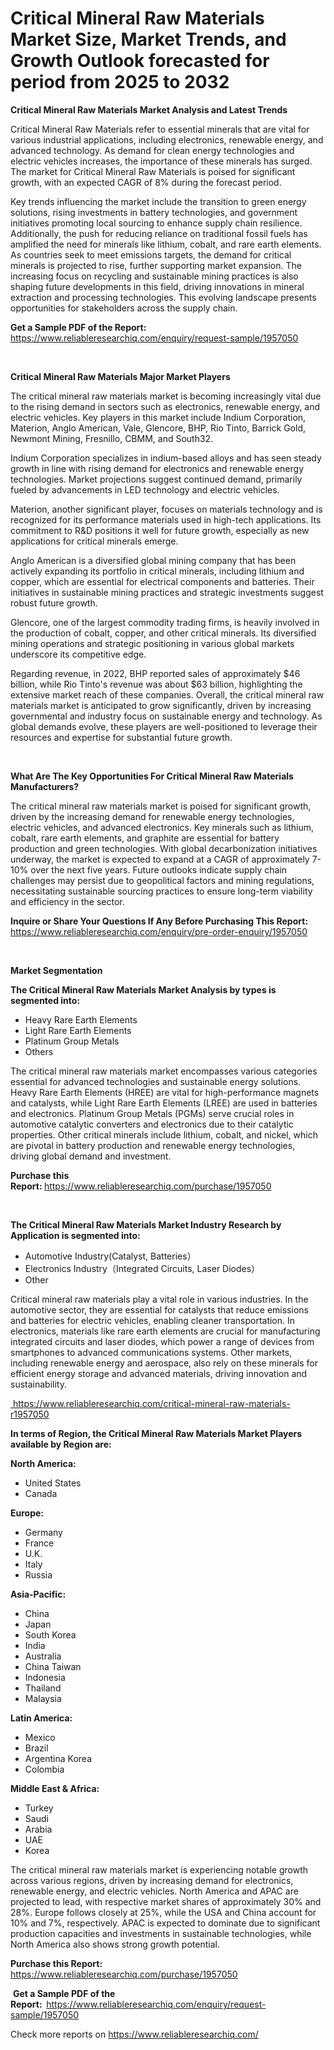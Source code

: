<p><h1>Critical Mineral Raw Materials Market Size, Market Trends, and Growth Outlook forecasted for period from 2025 to 2032</h1></p><p><strong>Critical Mineral Raw Materials Market Analysis and Latest Trends</strong></p>
<p><p>Critical Mineral Raw Materials refer to essential minerals that are vital for various industrial applications, including electronics, renewable energy, and advanced technology. As demand for clean energy technologies and electric vehicles increases, the importance of these minerals has surged. The market for Critical Mineral Raw Materials is poised for significant growth, with an expected CAGR of 8% during the forecast period. </p><p>Key trends influencing the market include the transition to green energy solutions, rising investments in battery technologies, and government initiatives promoting local sourcing to enhance supply chain resilience. Additionally, the push for reducing reliance on traditional fossil fuels has amplified the need for minerals like lithium, cobalt, and rare earth elements. As countries seek to meet emissions targets, the demand for critical minerals is projected to rise, further supporting market expansion. The increasing focus on recycling and sustainable mining practices is also shaping future developments in this field, driving innovations in mineral extraction and processing technologies. This evolving landscape presents opportunities for stakeholders across the supply chain.</p></p>
<p><strong>Get a Sample PDF of the Report:&nbsp;</strong> <a href="https://www.reliableresearchiq.com/enquiry/request-sample/1957050?utm_campaign=2224&utm_medium=2&utm_source=Github&utm_content=ia&utm_term=30012025&utm_id=critical-mineral-raw-materials">https://www.reliableresearchiq.com/enquiry/request-sample/1957050</a></p>
<p>&nbsp;</p>
<p><strong>Critical Mineral Raw Materials Major Market Players</strong></p>
<p><p>The critical mineral raw materials market is becoming increasingly vital due to the rising demand in sectors such as electronics, renewable energy, and electric vehicles. Key players in this market include Indium Corporation, Materion, Anglo American, Vale, Glencore, BHP, Rio Tinto, Barrick Gold, Newmont Mining, Fresnillo, CBMM, and South32.</p><p>Indium Corporation specializes in indium-based alloys and has seen steady growth in line with rising demand for electronics and renewable energy technologies. Market projections suggest continued demand, primarily fueled by advancements in LED technology and electric vehicles.</p><p>Materion, another significant player, focuses on materials technology and is recognized for its performance materials used in high-tech applications. Its commitment to R&D positions it well for future growth, especially as new applications for critical minerals emerge.</p><p>Anglo American is a diversified global mining company that has been actively expanding its portfolio in critical minerals, including lithium and copper, which are essential for electrical components and batteries. Their initiatives in sustainable mining practices and strategic investments suggest robust future growth.</p><p>Glencore, one of the largest commodity trading firms, is heavily involved in the production of cobalt, copper, and other critical minerals. Its diversified mining operations and strategic positioning in various global markets underscore its competitive edge.</p><p>Regarding revenue, in 2022, BHP reported sales of approximately $46 billion, while Rio Tinto's revenue was about $63 billion, highlighting the extensive market reach of these companies. Overall, the critical mineral raw materials market is anticipated to grow significantly, driven by increasing governmental and industry focus on sustainable energy and technology. As global demands evolve, these players are well-positioned to leverage their resources and expertise for substantial future growth.</p></p>
<p>&nbsp;</p>
<p><strong>What Are The Key Opportunities For Critical Mineral Raw Materials Manufacturers?</strong></p>
<p><p>The critical mineral raw materials market is poised for significant growth, driven by the increasing demand for renewable energy technologies, electric vehicles, and advanced electronics. Key minerals such as lithium, cobalt, rare earth elements, and graphite are essential for battery production and green technologies. With global decarbonization initiatives underway, the market is expected to expand at a CAGR of approximately 7-10% over the next five years. Future outlooks indicate supply chain challenges may persist due to geopolitical factors and mining regulations, necessitating sustainable sourcing practices to ensure long-term viability and efficiency in the sector.</p></p>
<p><strong>Inquire or Share Your Questions If Any Before Purchasing This Report:</strong> <a href="https://www.reliableresearchiq.com/enquiry/pre-order-enquiry/1957050?utm_campaign=2224&utm_medium=2&utm_source=Github&utm_content=ia&utm_term=30012025&utm_id=critical-mineral-raw-materials">https://www.reliableresearchiq.com/enquiry/pre-order-enquiry/1957050</a></p>
<p>&nbsp;</p>
<p><strong>Market Segmentation</strong></p>
<p><strong>The Critical Mineral Raw Materials Market Analysis by types is segmented into:</strong></p>
<p><ul><li>Heavy Rare Earth Elements</li><li>Light Rare Earth Elements</li><li>Platinum Group Metals</li><li>Others</li></ul></p>
<p><p>The critical mineral raw materials market encompasses various categories essential for advanced technologies and sustainable energy solutions. Heavy Rare Earth Elements (HREE) are vital for high-performance magnets and catalysts, while Light Rare Earth Elements (LREE) are used in batteries and electronics. Platinum Group Metals (PGMs) serve crucial roles in automotive catalytic converters and electronics due to their catalytic properties. Other critical minerals include lithium, cobalt, and nickel, which are pivotal in battery production and renewable energy technologies, driving global demand and investment.</p></p>
<p><strong>Purchase this Report:&nbsp;</strong><a href="https://www.reliableresearchiq.com/purchase/1957050?utm_campaign=2224&utm_medium=2&utm_source=Github&utm_content=ia&utm_term=30012025&utm_id=critical-mineral-raw-materials">https://www.reliableresearchiq.com/purchase/1957050</a></p>
<p>&nbsp;</p>
<p><strong>The Critical Mineral Raw Materials Market Industry Research by Application is segmented into:</strong></p>
<p><ul><li>Automotive Industry(Catalyst, Batteries）</li><li>Electronics Industry（Integrated Circuits, Laser Diodes）</li><li>Other</li></ul></p>
<p><p>Critical mineral raw materials play a vital role in various industries. In the automotive sector, they are essential for catalysts that reduce emissions and batteries for electric vehicles, enabling cleaner transportation. In electronics, materials like rare earth elements are crucial for manufacturing integrated circuits and laser diodes, which power a range of devices from smartphones to advanced communications systems. Other markets, including renewable energy and aerospace, also rely on these minerals for efficient energy storage and advanced materials, driving innovation and sustainability.</p></p>
<p><a href="https://www.reliableresearchiq.com/critical-mineral-raw-materials-r1957050?utm_campaign=2224&utm_medium=2&utm_source=Github&utm_content=ia&utm_term=30012025&utm_id=critical-mineral-raw-materials">&nbsp;https://www.reliableresearchiq.com/critical-mineral-raw-materials-r1957050</a></p>
<p><strong>In terms of Region, the Critical Mineral Raw Materials Market Players available by Region are:</strong></p>
<p>
    <p> <strong> North America: </strong>
        <ul>
            <li>United States</li>
            <li>Canada</li>
        </ul>
        </p> 
    <p> <strong> Europe: </strong>
        <ul>
            <li>Germany</li>
            <li>France</li>
            <li>U.K.</li>
            <li>Italy</li>
            <li>Russia</li>
        </ul>
        </p> 
    <p> <strong> Asia-Pacific: </strong>
        <ul>
            <li>China</li>
            <li>Japan</li>
            <li>South Korea</li>
            <li>India</li>
            <li>Australia</li>
            <li>China Taiwan</li>
            <li>Indonesia</li>
            <li>Thailand</li>
            <li>Malaysia</li>
        </ul>
        </p> 
    <p> <strong> Latin America: </strong>
        <ul>
            <li>Mexico</li>
            <li>Brazil</li>
            <li>Argentina Korea</li>
            <li>Colombia</li>
        </ul>
        </p> 
    <p> <strong> Middle East & Africa: </strong>
        <ul>
            <li>Turkey</li>
            <li>Saudi</li>
            <li>Arabia</li>
            <li>UAE</li>
            <li>Korea</li>
        </ul>
    </p>
    </p>
<p><p>The critical mineral raw materials market is experiencing notable growth across various regions, driven by increasing demand for electronics, renewable energy, and electric vehicles. North America and APAC are projected to lead, with respective market shares of approximately 30% and 28%. Europe follows closely at 25%, while the USA and China account for 10% and 7%, respectively. APAC is expected to dominate due to significant production capacities and investments in sustainable technologies, while North America also shows strong growth potential.</p></p>
<p><strong>Purchase this Report: </strong><a href="https://www.reliableresearchiq.com/purchase/1957050?utm_campaign=2224&utm_medium=2&utm_source=Github&utm_content=ia&utm_term=30012025&utm_id=critical-mineral-raw-materials">https://www.reliableresearchiq.com/purchase/1957050</a></p>
<p>&nbsp;<strong>Get a Sample PDF of the Report:&nbsp;&nbsp;</strong><a href="https://www.reliableresearchiq.com/enquiry/request-sample/1957050?utm_campaign=2224&utm_medium=2&utm_source=Github&utm_content=ia&utm_term=30012025&utm_id=critical-mineral-raw-materials">https://www.reliableresearchiq.com/enquiry/request-sample/1957050</a></p>
<p><strong></strong></p>
<p>Check more reports on <a href="https://www.reliableresearchiq.com/?utm_campaign=2224&utm_medium=2&utm_source=Github&utm_content=ia&utm_term=30012025&utm_id=critical-mineral-raw-materials">https://www.reliableresearchiq.com/</a></p>